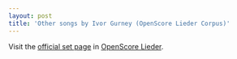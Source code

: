```yaml
---
layout: post
title: 'Other songs by Ivor Gurney (OpenScore Lieder Corpus)'
---
```


Visit the [official set page] in [OpenScore Lieder].

[official set page]: https://musescore.com/openscore-lieder-corpus/sets/5103526
[OpenScore Lieder]: https://musescore.com/openscore-lieder-corpus

